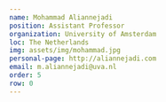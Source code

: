 ```yaml
---
name: Mohammad Aliannejadi
position: Assistant Professor
organization: University of Amsterdam
loc: The Netherlands
img: assets/img/mohammad.jpg
personal-page: http://aliannejadi.com
email: m.aliannejadi@uva.nl
order: 5
row: 0
---
```


